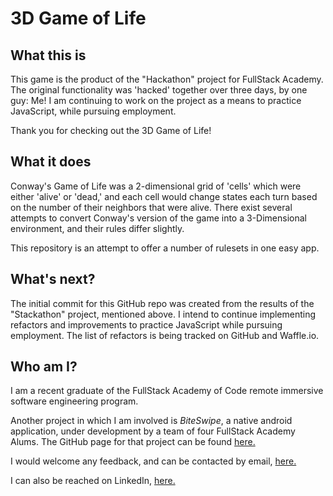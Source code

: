 # 3D Game of Life

## What this is

This game is the product of the "Hackathon" project for FullStack Academy. The original functionality was 'hacked' together over three days, by one guy: Me! I am continuing to work on the project as a means to practice JavaScript, while pursuing employment. 

Thank you for checking out the 3D Game of Life!

## What it does

Conway's Game of Life was a 2-dimensional grid of 'cells' which were either 'alive' or 'dead,' and each cell would change states each turn based on the number of their neighbors that were alive. There exist several attempts to convert Conway's version of the game into a 3-Dimensional environment, and their rules differ slightly. 

This repository is an attempt to offer a number of rulesets in one easy app. 

## What's next?

The initial commit for this GitHub repo was created from the results of the "Stackathon" project, mentioned above. I intend to continue implementing refactors and improvements to practice JavaScript while pursuing employment. The list of refactors is being tracked on GitHub and Waffle.io.

## Who am I?

I am a recent graduate of the FullStack Academy of Code remote immersive software engineering program. 

Another project in which I am involved is *BiteSwipe*, a native android application, under development by a team of four FullStack Academy Alums. The GitHub page for that project can be found [here.](https://github.com/dennisdeng2002/biteswipe)


I would welcome any feedback, and can be contacted by email, [here.](hario.mark@gmail.com) 

I can also be reached on LinkedIn, [here.](https://www.linkedin.com/in/mark-hario-6b871285/)





